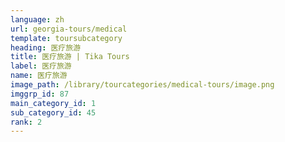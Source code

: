 ```yaml
---
language: zh
url: georgia-tours/medical
template: toursubcategory
heading: 医疗旅游
title: 医疗旅游 | Tika Tours
label: 医疗旅游
name: 医疗旅游
image_path: /library/tourcategories/medical-tours/image.png
imggrp_id: 87
main_category_id: 1
sub_category_id: 45
rank: 2
---
```

<div class="row content-row">

</div>
